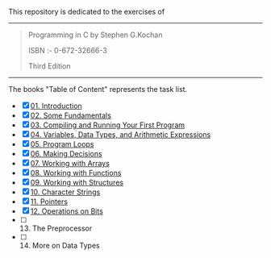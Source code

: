 This repository is dedicated to the exercises of 

---

> Programming in C by Stephen G.Kochan
>
> ISBN :- 0-672-32666-3
>
> Third Edition

---

The books "Table of Content"  represents the task list.

- [x] [01. Introduction](Chapter_01)
- [x] [02. Some Fundamentals](Chapter_02)
- [x] [03. Compiling and Running Your First Program](Chapter_03)
- [x] [04. Variables, Data Types, and Arithmetic Expressions](Chapter_04)
- [x] [05. Program Loops](Chapter_05)
- [x] [06. Making Decisions](Chapter_06)
- [x] [07. Working with Arrays](Chapter_07)
- [x] [08. Working with Functions](Chapter_08)
- [x] [09. Working with Structures](Chapter_09)
- [x] [10. Character Strings](Chapter_10)
- [x] [11. Pointers](Chapter_11)
- [x] [12. Operations on Bits](Chapter_12)
- [ ] 13. The Preprocessor
- [ ] 14. More on Data Types

